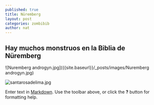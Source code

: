 ```yaml
---
published: true
title: Nüremberg
layout: post
categories: zombibib
author: nat
---
```

## Hay muchos monstruos en la Biblia de Nüremberg

![Nuremberg androgyn.jpg]({{site.baseurl}}/_posts/images/Nuremberg androgyn.jpg)

![santarosadelima.jpg]({{site.baseurl}}/images/santarosadelima.jpg)


Enter text in [Markdown](http://daringfireball.net/projects/markdown/). Use the toolbar above, or click the **?** button for formatting help.

